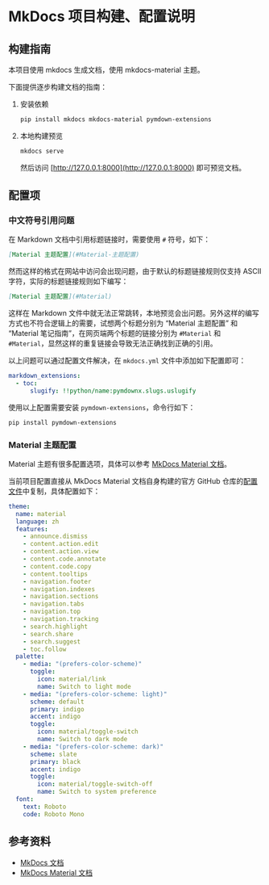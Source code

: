 # MkDocs 项目构建、配置说明

## 构建指南

本项目使用 mkdocs 生成文档，使用 mkdocs-material 主题。

下面提供逐步构建文档的指南：

1. 安装依赖

   ```bash
   pip install mkdocs mkdocs-material pymdown-extensions
   ```

2. 本地构建预览

   ```bash
   mkdocs serve
   ```

   然后访问 [http://127.0.0.1:8000](http://127.0.0.1:8000) 即可预览文档。


## 配置项

### 中文符号引用问题

在 Markdown 文档中引用标题链接时，需要使用 `#` 符号，如下：

```markdown
[Material 主题配置](#Material-主题配置)
```

然而这样的格式在网站中访问会出现问题，由于默认的标题链接规则仅支持 ASCII 字符，实际的标题链接规则如下编写：

```markdown
[Material 主题配置](#Material)
```

这样在 Markdown 文件中就无法正常跳转，本地预览会出问题。另外这样的编写方式也不符合逻辑上的需要，试想两个标题分别为 “Material 主题配置” 和 “Material 笔记指南”，在网页端两个标题的链接分别为 `#Material` 和 `#Material`，显然这样的重复链接会导致无法正确找到正确的引用。

以上问题可以通过配置文件解决，在 `mkdocs.yml` 文件中添加如下配置即可：

```yaml
markdown_extensions:
  - toc:
      slugify: !!python/name:pymdownx.slugs.uslugify
```

使用以上配置需要安装 `pymdown-extensions`，命令行如下：

```bash
pip install pymdown-extensions
```

### Material 主题配置

Material 主题有很多配置选项，具体可以参考 [MkDocs Material 文档](https://squidfunk.github.io/mkdocs-material/setup/)。

当前项目配置直接从 MkDocs Material 文档自身构建的官方 GitHub 仓库的[配置文件](https://github.com/squidfunk/mkdocs-material/blob/master/mkdocs.yml)中复制，具体配置如下：

```yaml
theme:
  name: material
  language: zh
  features:
    - announce.dismiss
    - content.action.edit
    - content.action.view
    - content.code.annotate
    - content.code.copy
    - content.tooltips
    - navigation.footer
    - navigation.indexes
    - navigation.sections
    - navigation.tabs
    - navigation.top
    - navigation.tracking
    - search.highlight
    - search.share
    - search.suggest
    - toc.follow
  palette:
    - media: "(prefers-color-scheme)"
      toggle:
        icon: material/link
        name: Switch to light mode
    - media: "(prefers-color-scheme: light)"
      scheme: default
      primary: indigo
      accent: indigo
      toggle:
        icon: material/toggle-switch
        name: Switch to dark mode
    - media: "(prefers-color-scheme: dark)"
      scheme: slate
      primary: black
      accent: indigo
      toggle:
        icon: material/toggle-switch-off
        name: Switch to system preference
  font:
    text: Roboto
    code: Roboto Mono
```

## 参考资料

- [MkDocs 文档](https://www.mkdocs.org/user-guide/writing-your-docs/)
- [MkDocs Material 文档](https://squidfunk.github.io/mkdocs-material/getting-started/)